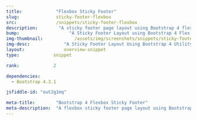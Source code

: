 ```yaml
---
title:             "Flexbox Sticky Footer"
slug:              sticky-footer-flexbox
src:               /snippets/sticky-footer-flexbox
description:	    "A sticky footer page layout using Bootstrap 4 flex utility classes"
bump:			        "A Sticky Footer Layout using Bootstrap 4 Flex Utility Classes"
img-thumbnail:	    	  /assets/img/screenshots/snippets/sticky-footer-flexbox.jpg
img-desc:		      "A Sticky Footer Layout Using Bootstrap 4 Utility Classes"
layout:		    	  overview-snippet
type:             snippet

rank:             2

dependencies:     
  - Bootstrap 4.3.1

jsfiddle-id: "out2g1mq"

meta-title:        "Bootstrap 4 Flexbox Sticky Footer"
meta-description:  "A flexbox sticky footer page layout using Bootstrap 4 flex utility classes"
---
```

